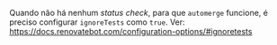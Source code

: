 Quando não há nenhum _status check_, para que `automerge` funcione, é preciso configurar `ignoreTests` como `true`. Ver: https://docs.renovatebot.com/configuration-options/#ignoretests